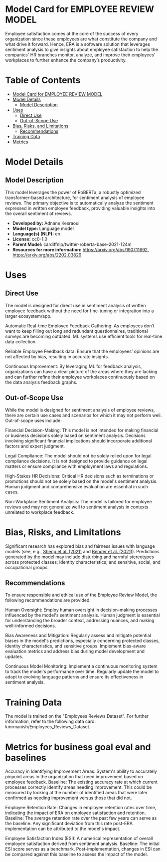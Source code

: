 

# Model Card for EMPLOYEE REVIEW MODEL

Employee satisfaction comes at the core of the success of every organization since these employees are what constitute the company and what drive it forward. Hence, ERA is a software solution that leverages sentiment analysis to give insights about employee satisfaction to help the companies' HR branches monitor, analyze, and improve their employees' workplaces to further enhance the company’s productivity. 


#  Table of Contents

- [Model Card for EMPLOYEE REVIEW MODEL](#model-card-for--model)
- [Model Details](#model-details)
  - [Model Description](#model-description)
- [Uses](#uses)
  - [Direct Use](#direct-use)
  - [Out-of-Scope Use](#out-of-scope-use)
- [Bias, Risks, and Limitations](#bias-risks-and-limitations)
  - [Recommendations](#recommendations)
- [Training Data](#training-data)
- [Metrics](#metrics-for-business-goal-eval-and-baselines)

# Model Details


## Model Description
This model leverages the power of RoBERTa, a robustly optimized transformer-based architecture, for sentiment analysis of employee reviews. The primary objective is to automatically analyze the sentiment expressed in written employee feedback, providing valuable insights into the overall sentiment of reviews.

- **Developed by:** Adnane Kesraoui
- **Model type:** Language model
- **Language(s) (NLP):** en
- **License:** cc0-1.0
- **Parent Model:** cardiffnlp/twitter-roberta-base-2021-124m
- **Resources for more information:** https://arxiv.org/abs/1907.11692,
                                      https://arxiv.org/abs/2202.03829



# Uses
## Direct Use

The model is designed for direct use in sentiment analysis of written employee feedback without the need for fine-tuning or integration into a larger ecosystem/app.

Automatic Real-time Employee Feedback Gathering: As employees don’t want to keep filling out long and redundant questionnaires, traditional surveys are becoming outdated.  ML systems use efficient tools for real-time data collection.

Reliable Employee Feedback data: Ensure that the employees’ opinions are not affected by bias, resulting in accurate insights.

Continuous Improvement: By leveraging ML for feedback analysis, organizations can have a clear picture of the areas where they are lacking and can further refine their employee workplaces continuously based on the data analysis feedback graphs.


## Out-of-Scope Use

While the model is designed for sentiment analysis of employee reviews, there are certain use cases and scenarios for which it may not perform well. Out-of-scope uses include:

Financial Decision-Making: This model is not intended for making financial or business decisions solely based on sentiment analysis. Decisions involving significant financial implications should incorporate additional factors and expert judgment.

Legal Compliance: The model should not be solely relied upon for legal compliance decisions. It is not designed to provide guidance on legal matters or ensure compliance with employment laws and regulations.

High-Stakes HR Decisions: Critical HR decisions such as terminations or promotions should not be solely based on the model's sentiment analysis. Human judgment and comprehensive evaluation are essential in such cases.

Non-Workplace Sentiment Analysis: The model is tailored for employee reviews and may not generalize well to sentiment analysis in contexts unrelated to workplace feedback.


# Bias, Risks, and Limitations

Significant research has explored bias and fairness issues with language models (see, e.g., [Sheng et al. (2021)](https://aclanthology.org/2021.acl-long.330.pdf) and [Bender et al. (2021)](https://dl.acm.org/doi/pdf/10.1145/3442188.3445922)). Predictions generated by the model may include disturbing and harmful stereotypes across protected classes; identity characteristics; and sensitive, social, and occupational groups.


## Recommendations

To ensure responsible and ethical use of the Employee Review Model, the following recommendations are provided:

Human Oversight: Employ human oversight in decision-making processes influenced by the model's sentiment analysis. Human judgment is essential for understanding the broader context, addressing nuances, and making well-informed decisions.

Bias Awareness and Mitigation: Regularly assess and mitigate potential biases in the model's predictions, especially concerning protected classes, identity characteristics, and sensitive groups. Implement bias-aware evaluation metrics and address bias during model development and updates.

Continuous Model Monitoring: Implement a continuous monitoring system to track the model's performance over time. Regularly update the model to adapt to evolving language patterns and ensure its effectiveness in sentiment analysis.

# Training Data

The model is trained on the "Employees Reviews Dataset". For further information, refer to the following data card: kmrmanish/Employees_Reviews_Dataset.


# Metrics for business goal eval and baselines

Accuracy in Identifying Improvement Areas:
System's ability to accurately pinpoint areas in the organization that need improvement based on employee feedback.
Baseline: The existing accuracy rate at which current processes correctly identify areas needing improvement. This could be measured by looking at the number of identified areas that were later confirmed as needing improvement versus those that did not.

Employee Retention Rate:
Changes in employee retention rates over time, indicating the impact of ERA on employee satisfaction and retention.
Baseline: The average retention rate over the past few years can serve as the baseline. Any significant deviation from this rate post-ERA implementation can be attributed to the model's impact.

Employee Satisfaction Index (ESI):
A numerical representation of overall employee satisfaction derived from sentiment analysis.
Baseline: The initial ESI score serves as a benchmark. Post-implementation, changes in ESI can be compared against this baseline to assess the impact of the model.

